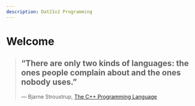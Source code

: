 ```yaml
---
description: Dat21v2 Programming
---
```


# Welcome

> ## “There are only two kinds of languages: the ones people complain about and the ones nobody uses.”
>
>   
> ― Bjarne Stroustrup, [The C++ Programming Language](https://www.goodreads.com/work/quotes/108084)

